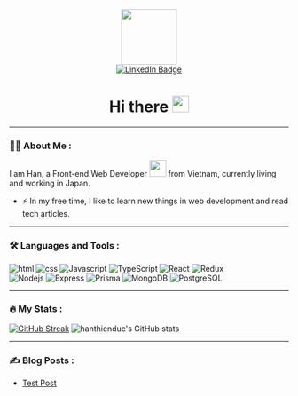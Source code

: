 <div id="header" align="center">
  <img src="https://media.giphy.com/media/lP8xu5t2DLGG045H8F/giphy.gif" width="100"/>
  <div id="badges">
   <a href="https://www.linkedin.com/in/han-thien-duc-88548513b/">
      <img src="https://img.shields.io/badge/LinkedIn-blue?style=for-the-badge&logo=linkedin&logoColor=white" alt="LinkedIn Badge"/>
    </a>
  </div>
<img src="https://komarev.com/ghpvc/?username=hanthienduc&style=flat-square&color=blue" alt=""/>
<h1>
  Hi there
  <img src="https://media.giphy.com/media/hvRJCLFzcasrR4ia7z/giphy.gif" width="30px"/>
</h1>
</div>

---
### :man_technologist: About Me :

I am Han, a Front-end Web Developer <img src="https://media.giphy.com/media/WUlplcMpOCEmTGBtBW/giphy.gif" width="30"> from Vietnam, currently living and working in Japan.

- :zap: In my free time, I like to learn new things in web development and read tech articles.

---

### :hammer_and_wrench: Languages and Tools :

<div>
  <img src="https://img.shields.io/badge/html5-%23E34F26.svg?style=for-the-badge&logo=html5&logoColor=white" title="html"  alt="html" />
  <img src="https://img.shields.io/badge/css3-%231572B6.svg?style=for-the-badge&logo=css3&logoColor=white" title="css"  alt="css" />
  <img src="https://img.shields.io/badge/javascript-%23323330.svg?style=for-the-badge&logo=javascript&logoColor=%23F7DF1E" title="Javascript"  alt="Javascript" />
  <img src="https://img.shields.io/badge/-TypeScript-001244.svg?style=for-the-badge&logo=typescript&logoColor=white" title="TypeScript"  alt="TypeScript" />
  <img src="https://img.shields.io/badge/react-%2320232a.svg?style=for-the-badge&logo=react&logoColor=%2361DAFB" title="React"  alt="React" />
  <img src="https://img.shields.io/badge/redux-%23593d88.svg?style=for-the-badge&logo=redux&logoColor=white" title="Redux"  alt="Redux" />
</div>
<div>
  <img src="https://img.shields.io/badge/Node.js-43853D?style=for-the-badge&logo=node.js&logoColor=white" title="Nodejs"  alt="Nodejs"/>
  <img src="https://img.shields.io/badge/Express.js-404D59?style=for-the-badge" title="Express"  alt="Express"/>
  <img src="https://img.shields.io/badge/Prisma-3982CE?style=for-the-badge&logo=Prisma&logoColor=white" title="Prisma"  alt="Prisma" />
  <img src="https://img.shields.io/badge/MongoDB-4EA94B?style=for-the-badge&logo=mongodb&logoColor=white" title="MongoDB"  alt="MongoDB" />
  <img src="https://img.shields.io/badge/PostgreSQL-316192?style=for-the-badge&logo=postgresql&logoColor=white" title="PostgreSQL"  alt="PostgreSQL" />
</div>

---

### :fire: My Stats :
[![GitHub Streak](http://github-readme-streak-stats.herokuapp.com?user=hanthienduc&background=DD2727)](https://git.io/streak-stats)
![hanthienduc's GitHub stats](https://github-readme-stats.vercel.app/api?username=hanthienduc&show_icons=true&theme=github_dark)

---

### :writing_hand: Blog Posts :

<!-- BLOG-POST-LIST:START -->
- [Test Post](https://dev.to/itszed0/test-post-490g)
<!-- BLOG-POST-LIST:END -->
